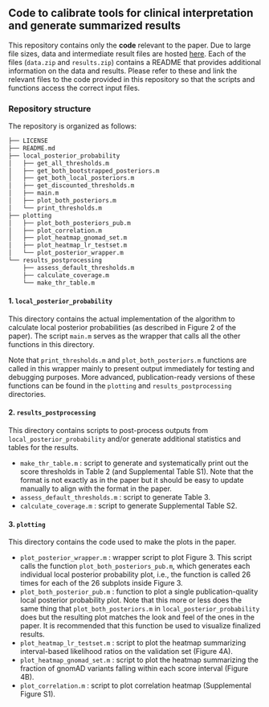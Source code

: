 ## Code to calibrate tools for clinical interpretation and generate summarized results

This repository contains only the **code** relevant to the paper. Due to large file sizes, data and intermediate result files are hosted [here](https://zenodo.org/record/8347415). Each of the files (`data.zip` and `results.zip`) contains a README that provides additional information on the data and results. Please refer to these and link the relevant files to the code provided in this repository so that the scripts and functions access the correct input files.

### Repository structure

The repository is organized as follows:
```bash
├── LICENSE
├── README.md
├── local_posterior_probability
│   ├── get_all_thresholds.m
│   ├── get_both_bootstrapped_posteriors.m
│   ├── get_both_local_posteriors.m
│   ├── get_discounted_thresholds.m
│   ├── main.m
│   ├── plot_both_posteriors.m
│   └── print_thresholds.m
├── plotting
│   ├── plot_both_posteriors_pub.m
│   ├── plot_correlation.m
│   ├── plot_heatmap_gnomad_set.m
│   ├── plot_heatmap_lr_testset.m
│   └── plot_posterior_wrapper.m
└── results_postprocessing
    ├── assess_default_thresholds.m
    ├── calculate_coverage.m
    └── make_thr_table.m
```

#### 1. `local_posterior_probability`

This directory contains the actual implementation of the algorithm to calculate local posterior probabilities (as described in Figure 2 of the paper). The script `main.m` serves as the wrapper that calls all the other functions in this directory.

Note that `print_thresholds.m` and `plot_both_posteriors.m` functions are called in this wrapper mainly to present output immediately for testing and debugging purposes. More advanced, publication-ready versions of these functions can be found in the `plotting` and `results_postprocessing` directories.


#### 2. `results_postprocessing`

This directory contains scripts to post-process outputs from `local_posterior_probability` and/or generate additional statistics and tables for the results.
* `make_thr_table.m` : script to generate and systematically print out the score thresholds in Table 2 (and Supplemental Table S1). Note that the format is not exactly as in the paper but it should be easy to update manually to align with the format in the paper.
* `assess_default_thresholds.m` : script to generate Table 3.
* `calculate_coverage.m` : script to generate Supplemental Table S2.


#### 3. `plotting`

This directory contains the code used to make the plots in the paper.
* `plot_posterior_wrapper.m` : wrapper script to plot Figure 3. This script calls the function `plot_both_posteriors_pub.m`, which generates each individual local posterior probability plot, i.e., the function is called 26 times for each of the 26 subplots inside Figure 3.
* `plot_both_posterior_pub.m` : function to plot a single publication-quality local posterior probability plot. Note that this more or less does the same thing that `plot_both_posteriors.m` in `local_posterior_probability` does but the resulting plot matches the look and feel of the ones in the paper. It is recommended that this function be used to visualize finalized results.
* `plot_heatmap_lr_testset.m` : script to plot the heatmap summarizing interval-based likelihood ratios on the validation set (Figure 4A).
* `plot_heatmap_gnomad_set.m` : script to plot the heatmap summarizing the fraction of gnomAD variants falling within each score interval (Figure 4B).
* `plot_correlation.m` : script to plot correlation heatmap (Supplemental Figure S1).
